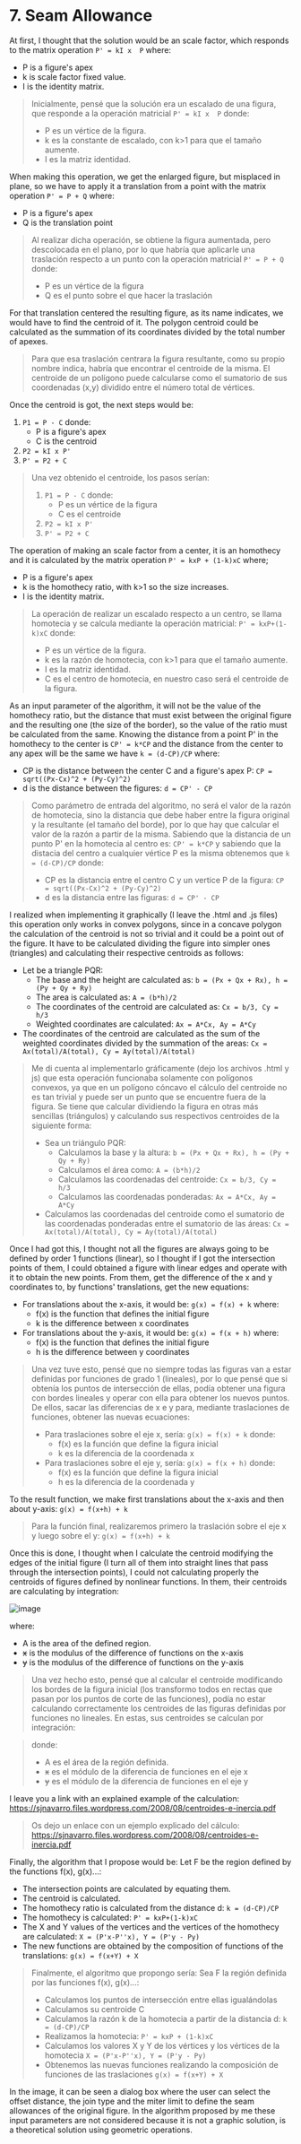 # 7. Seam Allowance

At first, I thought that the solution would be an scale factor, which responds to the matrix operation ```P' = kI x  P``` where:
- P is a figure's apex 
- k is scale factor fixed value.
- I is the identity matrix.
> Inicialmente, pensé que la solución era un escalado de una figura, que responde a la operación matricial ```P' = kI x  P``` donde:
> - P es un vértice de la figura.
> - k es la constante de escalado, con k>1 para que el tamaño aumente.
> - I  es la matriz identidad.

When making this operation, we get the enlarged figure, but misplaced in plane, so we have to apply it a translation from a point with the matrix operation ```P' = P + Q``` where:
- P is a figure's apex 
- Q is the translation point
> Al realizar dicha operación, se obtiene la figura aumentada, pero descolocada en el plano, por lo que habría que aplicarle una traslación respecto a un punto con la operación matricial ```P' = P + Q``` donde:
> - P es un vértice de la figura
> - Q es el punto sobre el que hacer la traslación

For that translation centered the resulting figure, as its name indicates, we would have to find the centroid of it. The polygon centroid could be calculated as the summation of its coordinates divided by the total number of apexes.
> Para que esa traslación centrara la figura resultante, como su propio nombre indica, habría que encontrar el centroide de la misma. El centroide de un polígono puede calcularse como el sumatorio de sus coordenadas (x,y) dividido entre el número total de vértices.

Once the centroid is got, the next steps would be:
1. ```P1 = P - C``` donde:
    - P is a figure's apex 
    - C is the centroid
2. ```P2 = kI x P'``` 
3. ```P' = P2 + C```

> Una vez obtenido el centroide, los pasos serían:
>1. ```P1 = P - C``` donde:
>    - P es un vértice de la figura
>    - C es el centroide
>2. ```P2 = kI x P'``` 
>3. ```P' = P2 + C```

The operation of making an scale factor from a center, it is an homothecy and it is calculated by the matrix operation ```P' = kxP + (1-k)xC``` where;
- P is a figure's apex
- k is the homothecy ratio, with k>1 so the size increases.
- I is the identity matrix.
>La operación de realizar un escalado respecto a un centro, se llama homotecia y se calcula mediante la operación matricial: ```P' = kxP+(1-k)xC``` donde:
>- P es un vértice de la figura.
>- k es la razón de homotecia, con k>1 para que el tamaño aumente.
>- I  es la matriz identidad.
>- C es el centro de homotecia, en nuestro caso será el centroide de la figura.

As an input parameter of the algorithm, it will not be the value of the homothecy ratio, but the distance that must exist between the original figure and the resulting one (the size of the border), so the value of the ratio must be calculated from the same. Knowing the distance from a point P' in the homothecy to the center is ```CP' = k*CP``` and the distance from the center to any apex will be the same we have ```k = (d-CP)/CP``` where:
- CP is the distance between the center C and a figure's apex P: ```CP = sqrt((Px-Cx)^2 + (Py-Cy)^2)```
- d is the distance between the figures: ```d = CP' - CP```

>Como parámetro de entrada del algoritmo, no será el valor de la razón de homotecia, sino la distancia que debe haber entre la figura original y la resultante (el tamaño del borde), por lo que hay que calcular el valor de la razón a partir de la misma. Sabiendo que la distancia de un punto P' en la homotecia al centro es: ```CP' = k*CP``` y sabiendo que la distacia del centro a cualquier vértice P es la misma obtenemos que ```k = (d-CP)/CP``` donde:
>- CP es la distancia entre el centro C y un vertice P de la figura: ```CP = sqrt((Px-Cx)^2 + (Py-Cy)^2)```
>- d es la distancia entre las figuras: ```d = CP' - CP```

I realized when implementing it graphically (I leave the .html and .js files) this operation only works in convex polygons, since in a concave polygon the calculation of the centroid is not so trivial and it could be a point out of the figure. It have to be calculated dividing the figure into simpler ones (triangles) and calculating their respective centroids as follows:
- Let be a triangle PQR:
    - The base and the height are calculated as: ```b = (Px + Qx + Rx), h = (Py + Qy + Ry)```
    - The area is calculated as: ```A = (b*h)/2```
    - The coordinates of the centroid are calculated as: ```Cx = b/3, Cy = h/3```
    - Weighted coordinates are calculated: ```Ax = A*Cx, Ay = A*Cy```
- The coordinates of the centroid are calculated as the sum of the weighted coordinates divided by the summation of the areas: ```Cx = Ax(total)/A(total), Cy = Ay(total)/A(total)```

> Me di cuenta al implementarlo gráficamente (dejo los archivos .html y js) que esta operación funcionaba solamente con polígonos convexos, ya que en un polígono cóncavo el cálculo del centroide no es tan trivial y puede ser un punto que se encuentre fuera de la figura. Se tiene que calcular dividiendo la figura en otras más sencillas (triángulos) y calculando sus respectivos centroides de la siguiente forma:
> - Sea un triángulo PQR:
>   - Calculamos la base y la altura: ```b = (Px + Qx + Rx), h = (Py + Qy + Ry)```
>   - Calculamos el área como: ```A = (b*h)/2```
>   - Calculamos las coordenadas del centroide: ```Cx = b/3, Cy = h/3```
>   - Calculamos las coordenadas ponderadas: ```Ax = A*Cx, Ay = A*Cy```
> - Calculamos las coordenadas del centroide como el sumatorio de las coordenadas ponderadas entre el sumatorio de las áreas: ```Cx = Ax(total)/A(total), Cy = Ay(total)/A(total)```

Once I had got this, I thought not all the figures are always going to be defined by order 1 functions (linear), so I thought if I got the intersection points of them, I could obtained a figure with linear edges and operate with it to obtain the new points. From them, get the difference of the x and y coordinates to, by functions' translations, get the new equations: 
- For translations about the x-axis, it would be: ```g(x) = f(x) + k``` where:
    - f(x) is the function that defines the initial figure
    - k is the difference between x coordinates
- For translations about the y-axis, it would be: ```g(x) = f(x + h)``` where:
    - f(x) is the function that defines the initial figure
    - h is the difference between y coordinates

> Una vez tuve esto, pensé que no siempre todas las figuras van a estar definidas por funciones de grado 1 (lineales), por lo que pensé que si obtenía los puntos de intersección de ellas, podía obtener una figura con bordes lineales y operar con ella para obtener los nuevos puntos. De ellos, sacar las diferencias de x e y para, mediante traslaciones de funciones, obtener las nuevas ecuaciones:
>- Para traslaciones sobre el eje x, sería: ```g(x) = f(x) + k``` donde:
>      - f(x) es la función que define la figura inicial
>      - k es la diferencia de la coordenada x
>- Para traslaciones sobre el eje y, sería: ```g(x) = f(x + h)``` donde:
>    - f(x) es la función que define la figura inicial
>    - h es la diferencia de la coordenada y

To the result function, we make first translations about the x-axis and then about y-axis: ```g(x) = f(x+h) + k```

> Para la función final, realizaremos primero la traslación sobre el eje x y luego sobre el y: ```g(x) = f(x+h) + k```

Once this is done, I thought when I calculate the centroid modifying the edges of the initial figure (I turn all of them into straight lines that pass through the intersection points), I could not calculating properly the centroids of figures defined by nonlinear functions. In them, their centroids are calculating by integration:

![image](https://user-images.githubusercontent.com/62429039/136408760-3c8e8b25-626e-4843-a9c4-293627fd2243.png)

where:
- A is the area of the defined region.
- ~~x~~  is the modulus of the difference of functions on the x-axis
- ~~y~~  is the modulus of the difference of functions on the y-axis

> Una vez hecho esto, pensé que al calcular el centroide modificando los bordes de la figura inicial (los transformo todos en rectas que pasan por los puntos de corte de las funciones), podía no estar calculando correctamente los centroides de las figuras definidas por funciones no lineales. En estas, sus centroides se calculan por integración:

>donde:
>- A es el área de la región definida.
>- ~~x~~ es el módulo de la diferencia de funciones en el eje x
>- ~~y~~ es el módulo de la diferencia de funciones en el eje y

I leave you a link with an explained example of the calculation: https://sjnavarro.files.wordpress.com/2008/08/centroides-e-inercia.pdf

>Os dejo un enlace con un ejemplo explicado del cálculo: https://sjnavarro.files.wordpress.com/2008/08/centroides-e-inercia.pdf

Finally, the algorithm that I propose would be:
Let F be the region defined by the functions f(x), g(x)...:
- The intersection points are calculated by equating them.
- The centroid is calculated.
- The homothecy ratio is calculated from the distance d: ```k = (d-CP)/CP```
- The homothecy is calculated: ```P' = kxP+(1-k)xC```
- The X and Y values of the vertices and the vertices of the homothecy are calculated: ```X = (P'x-P''x), Y = (P'y - Py)```
- The new functions are obtained by the composition of functions of the translations: ```g(x) = f(x+Y) + X```
>Finalmente, el algoritmo que propongo sería:
>Sea F la región definida por las funciones f(x), g(x)...:
>- Calculamos los puntos de intersección entre ellas igualándolas
>- Calculamos su centroide C
>- Calculamos la razón k de la homotecia a partir de la distancia d: ```k = (d-CP)/CP```
>- Realizamos la homotecia: ```P' = kxP + (1-k)xC```
>- Calculamos los valores X y Y de los vértices y los vértices de la homotecia ```X = (P'x-P''x), Y = (P'y - Py)```
>- Obtenemos las nuevas funciones realizando la composición de funciones de las traslaciones  ```g(x) = f(x+Y) + X```

In the image, it can be seen a dialog box where the user can select the offset distance, the join type and the miter limit to define the seam allowances of the original figure. In the algorithm proposed by me these input parameters are not considered because it is not a graphic solution, is a theoretical solution using geometric operations. 
